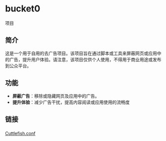 # bucket0
项目

## 简介
这是一个用于自用的去广告项目。该项目旨在通过脚本或工具来屏蔽网页或应用中的广告，提升用户体验。请注意，该项目仅供个人使用，不得用于商业用途或发布到公众平台。

## 功能
- **屏蔽广告**：移除或隐藏网页及应用中的广告。
- **提升体验**：减少广告干扰，提高内容阅读或应用使用的流畅度

## 链接
### <font face='Cuttlefish.conf'>
[Cuttlefish.conf](https://raw.githubusercontent.com/allen0ne/bucket0/main/QuantumultX-zy.conf?token=GHSAT0AAAAAACXCDRM3UP4N2UG7J54YL54UZXFD3KA)
